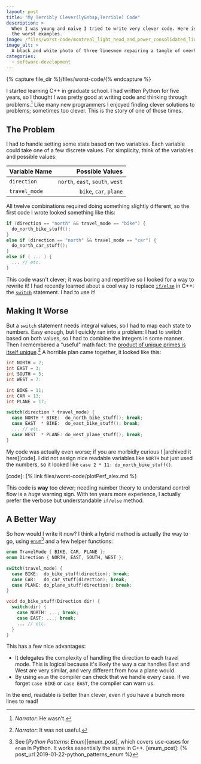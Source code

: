 ```yaml
---
layout: post
title: "My Terribly Clever(ly&nbsp;Terrible) Code"
description: >
  When I was young and naive I tried to write very clever code. Here is one of
  the worst examples.
image: /files/worst-code/montreal_light_head_and_power_consolidated_linesmen_1928.jpg
image_alt: >
  A black and white photo of three linesmen repairing a tangle of overhead wires.
categories:
  - software-development
---
```


{% capture file_dir %}/files/worst-code/{% endcapture %}

I started learning C++ in graduate school. I had written Python for five
years, so I thought I was pretty good at writing code and thinking through
problems.[^wasnt] Like many new programmers I enjoyed finding clever solutions
to problems; sometimes too clever. This is the story of one of those times.

[^wasnt]: _Narrator_: He wasn't.

## The Problem

I had to handle setting some state based on two variables. Each variable could
take one of a few discrete values. For simplicity, think of the variables and
possible values:

| Variable Name | Possible Values                  |
|:--------------|---------------------------------:|
| `direction`   | `north`, `east`, `south`, `west` |
| `travel_mode` | `bike`, `car`, `plane`        |

All twelve combinations required doing something slightly different, so the
first code I wrote looked something like this:

```cpp
if (direction == "north" && travel_mode == "bike") {
  do_north_bike_stuff();
}
else if (direction == "north" && travel_mode == "car") { 
  do_north_car_stuff();
}
else if ( ... ) { 
  ... // etc.
}
```

This code wasn't clever; it was boring and repetitive so I looked for a way to
rewrite it! I had recently learned about a cool way to replace [`if/else`][if]
in C++: the [`switch`][switch] statement. I had to use it!

[if]: https://en.cppreference.com/w/cpp/language/if
[switch]: https://en.cppreference.com/w/cpp/language/switch

## Making It Worse

But a `switch` statement needs integral values, so I had to map each state to
numbers. Easy enough, but I quickly ran into a problem: I had to switch based
on both values, so I had to combine the integers in some manner. Then I
remembered a "useful" math fact: the [product of unique primes is itself
unique][fta].[^useful] A horrible plan came together, it looked like this:

[fta]: https://en.wikipedia.org/wiki/Fundamental_theorem_of_arithmetic
[^useful]: _Narrator_: It was not useful.

```cpp
int NORTH = 2;
int EAST = 3;
int SOUTH = 5;
int WEST = 7:

int BIKE = 11;
int CAR = 13;
int PLANE = 17;

switch(direction * travel_mode) {
  case NORTH * BIKE:  do_north_bike_stuff(); break;
  case EAST  * BIKE:  do_east_bike_stuff(); break;
  ... // etc.
  case WEST  * PLANE: do_west_plane_stuff(); break;
}
```

My code was actually even worse; if you are morbidly curious I [archived it
here][code]. I did not assign nice readable variables like `NORTH` but just
used the numbers, so it looked like `case 2 * 11: do_north_bike_stuff()`.

[code]: {% link files/worst-code/plotPerf_alex.md %}

This code is **way** too clever; needing number theory to understand
control flow is a _huge_ warning sign. With ten years more experience, I
actually prefer the verbose but understandable `if/else` method.

## A Better Way

So how would I write it now? I think a hybrid method is actually the way to
go, using [`enum`][enum][^post] and a few helper functions:

[enum]: https://en.cppreference.com/w/cpp/language/enum
[^post]: See [_Python Patterns: Enum_][enum_post], which covers use-cases for `enum` in Python. It works essentially the same in C++.
[enum_post]: {% post_url 2019-01-22-python_patterns_enum %}

```cpp
enum TravelMode { BIKE, CAR, PLANE };
enum Direction { NORTH, EAST, SOUTH, WEST };

switch(travel_mode) {
  case BIKE:  do_bike_stuff(direction); break;
  case CAR:   do_car_stuff(direction); break;
  case PLANE: do_plane_stuff(direction); break;
}

void do_bike_stuff(Direction dir) {
  switch(dir) {
    case NORTH: ...; break;
    case EAST: ...; break;
    ... // etc.
  }
}
```

This has a few nice advantages:

- It delegates the complexity of handling the direction to each travel mode.
  This is logical because it's likely the way a car handles East and West are
  very similar, and very different from how a plane would.
- By using `enum` the compiler can check that we handle every case. If we
  forget `case BIKE` or `case EAST`, the compiler can warn us.

In the end, readable is better than clever, even if you have a bunch more
lines to read!
